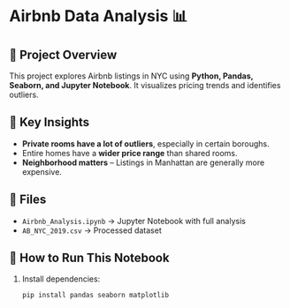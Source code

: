 # Airbnb Data Analysis 📊

## 📌 Project Overview
This project explores Airbnb listings in NYC using **Python, Pandas, Seaborn, and Jupyter Notebook**. It visualizes pricing trends and identifies outliers.

## 🔹 Key Insights
- **Private rooms have a lot of outliers**, especially in certain boroughs.
- Entire homes have a **wider price range** than shared rooms.
- **Neighborhood matters** – Listings in Manhattan are generally more expensive.

## 📂 Files
- `Airbnb_Analysis.ipynb` → Jupyter Notebook with full analysis
- `AB_NYC_2019.csv` → Processed dataset

## 🚀 How to Run This Notebook
1. Install dependencies:  
   ```bash
   pip install pandas seaborn matplotlib
